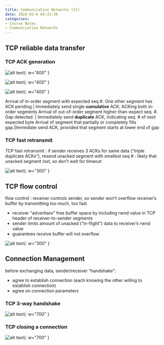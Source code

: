 ```yaml
---
title: Communication Networks (11)
date: 2024-03-6 04:33:30
categories:
- Course Notes
- Communication Networks
---
```


## TCP reliable data transfer

### TCP ACK generation

![alt text](/img/post/communication-networks-11.png){: w="400" }

![alt text](/img/post/communication-networks-11-1.png){: w="400" }

![alt text](/img/post/communication-networks-11-2.png){: w="400" }

Arrival of in-order segment with expected seq #. One other segment has ACK pending | Immediately send single **cumulative** ACK, ACKing both in-order segments
Arrival of out-of-order segment higher-than-expect seq. #. Gap detected. | Immediately send **duplicate** ACK, indicating seq. # of next expected byte
Arrival of segment that partially or completely fills gap.|Immediate send ACK, provided that segment starts at lower end of gap
  
### TCP fast retransmit

TCP fast retransmit
: if sender receives 3 ACKs for same data (“triple duplicate ACKs”), resend unacked segment with smallest seq #
: likely that unacked segment lost, so don’t wait for timeout

![alt text](/img/post/communication-networks-11-3.png){: w="300" }

## TCP flow control

flow control
: receiver controls sender, so sender won’t overflow receiver’s buffer by transmitting too much, too fast

- receiver “advertises” free buffer space by including rwnd value in TCP header of receiver-to-sender segments
- sender limits amount of unacked (“in-flight”) data to receiver’s rwnd value
- guarantees receive buffer will not overflow

![alt text](/img/post/communication-networks-11-4.png){: w="300" }

## Connection Management

before exchanging data, sender/receiver “handshake”:

- agree to establish connection (each knowing the other willing to establish connection)
- agree on connection parameters

### TCP 3-way handshake

![alt text](/img/post/communication-networks-11-5.png){: w="700" }

### TCP closing a connection

![alt text](/img/post/communication-networks-11-6.png){: w="700" }
